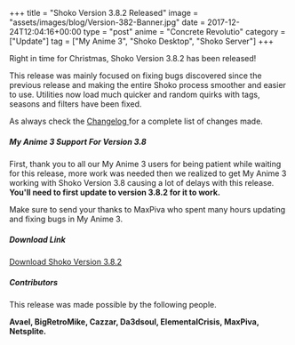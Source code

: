 +++
title = "Shoko Version 3.8.2 Released"
image = "assets/images/blog/Version-382-Banner.jpg"
date = 2017-12-24T12:04:16+00:00
type = "post"
anime = "Concrete Revolutio"
category = ["Update"]
tag = ["My Anime 3", "Shoko Desktop", "Shoko Server"]
+++

Right in time for Christmas, Shoko Version 3.8.2 has been released!

This release was mainly focused on fixing bugs discovered since the previous release and making the entire Shoko process smoother and easier to use. Utilities now load much quicker and random quirks with tags, seasons and filters have been fixed. 

As always check the [Changelog ](https://docs.shokoanime.com/changelog.html)for a complete list of changes made.

##### My Anime 3 Support For Version 3.8

First, thank you to all our My Anime 3 users for being patient while waiting for this release, more work was needed then we realized to get My Anime 3 working with Shoko Version 3.8 causing a lot of delays with this release. **You'll need to first update to version 3.8.2 for it to work.**

Make sure to send your thanks to MaxPiva who spent many hours updating and fixing bugs in My Anime 3.

##### Download Link

[Download Shoko Version 3.8.2](https://shokoanime.com/downloads/)

##### Contributors

This release was made possible by the following people.

**Avael, BigRetroMike, Cazzar, Da3dsoul, ElementalCrisis, MaxPiva, Netsplite.**
